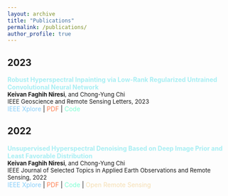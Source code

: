 ```yaml
---
layout: archive
title: "Publications"
permalink: /publications/
author_profile: true
---
```

<h2 class="year">2023</h2>
 <span style="font-size:14px"><a href="https://ieeexplore.ieee.org/abstract/document/10032531" style="color: #A7EEF3; text-decoration:none;" target="\_blank"><strong>Robust Hyperspectral Inpainting via Low-Rank Regularized Untrained Convolutional Neural Network</strong> </a></span><br>
            <span style="font-size:13px"><strong>Keivan Faghih Niresi</strong><span style="font-weight:normal">, and Chong-Yung Chi</span></span><br>
     <span style="font-weight:normal;font-size:13px">IEEE Geoscience and Remote Sensing Letters, 2023</span><br>
 <span style="font-weight:normal;font-size:14px"><i class="fa fa-file" style="color:LightSkyBlue"></i> <a href="https://ieeexplore.ieee.org/abstract/document/10032531" style="color: LightSkyBlue; text-decoration:none;" target="\_blank">IEEE Xplore</a> | <i class="fas fa-file-pdf" style="color:Coral"></i> <a href="https://www.ee.nthu.edu.tw/cychi/publications/journal_articles2011/Robust_Hyperspectral_Inpainting_via_Low-Rank_Regularized_Untrained_Convolutional_Neural_Network.pdf" style="color: Coral; text-decoration:none;" target="\_blank">PDF</a> | <i class="fab fa-github" style="color:Aquamarine"></i> <a href="https://github.com/Keiv4n/R-DLRHyIn" style="color: Aquamarine; text-decoration:none;" target="\_blank">Code</a></span>



<h2 class="year">2022</h2>

 <span style="font-size:14px"><a href="https://ieeexplore.ieee.org/document/9813381" style="color: #A7EEF3; text-decoration:none;" target="\_blank"><strong>Unsupervised Hyperspectral Denoising Based on Deep Image Prior and Least Favorable Distribution</strong> </a></span><br>
            <span style="font-size:13px"><strong>Keivan Faghih Niresi</strong><span style="font-weight:normal">, and Chong-Yung Chi</span></span><br>
     <span style="font-weight:normal;font-size:13px">IEEE Journal of Selected Topics in Applied Earth Observations and Remote Sensing, 2022</span><br>
 <span style="font-weight:normal;font-size:14px"><i class="fa fa-file" style="color:LightSkyBlue"></i> <a href="https://ieeexplore.ieee.org/document/9813381" style="color: LightSkyBlue; text-decoration:none;" target="\_blank">IEEE Xplore</a> | <i class="fas fa-file-pdf" style="color:Coral"></i> <a href="https://ieeexplore.ieee.org/stamp/stamp.jsp?tp=&arnumber=9813381" style="color: Coral; text-decoration:none;" target="\_blank">PDF</a> | <i class="fab fa-github" style="color:Aquamarine"></i> <a href="https://github.com/Keiv4n/HLF-DIP" style="color: Aquamarine; text-decoration:none;" target="\_blank">Code</a> | <i class="fas fa-globe" style="color:Wheat"></i> <a href="https://openremotesensing.net/knowledgebase/unsupervised-hyperspectral-denoising-based-on-deep-image-prior-and-least-favorable-distribution/" style="color:Wheat; text-decoration:none;" target="\_blank">Open Remote Sensing</a></span>
